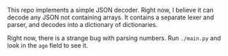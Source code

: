 This repo implements a simple JSON decoder. Right now, I believe it can decode
any JSON not containing arrays. It contains a separate lexer and parser, and
decodes into a dictionary of dictionaries.

Right now, there is a strange bug with parsing numbers. Run `./main.py` and look
in the `age` field to see it.
